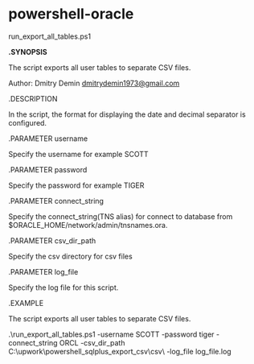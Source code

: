 # powershell-oracle

run_export_all_tables.ps1 

**.SYNOPSIS**

  The script exports all user tables to separate CSV files.
  
  Author: Dmitry Demin dmitrydemin1973@gmail.com
  
.DESCRIPTION

   In the script, the format for displaying the date and decimal separator is configured.
   
.PARAMETER username

  Specify the username  for example SCOTT
  
.PARAMETER password

  Specify the password  for example TIGER
  
.PARAMETER connect_string

  Specify the connect_string(TNS alias)  for connect to database from $ORACLE_HOME/network/admin/tnsnames.ora.  
  
 .PARAMETER csv_dir_path
 
  Specify the csv directory for csv files
  
.PARAMETER  log_file

  Specify the  log file for this script.  
  
.EXAMPLE 

The script exports all user tables to separate CSV files.

  .\run_export_all_tables.ps1 -username SCOTT -password tiger -connect_string ORCL -csv_dir_path C:\upwork\powershell_sqlplus_export_csv\csv\  -log_file log_file.log
